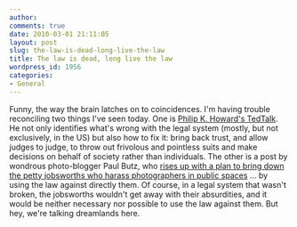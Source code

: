 ```yaml
---
author:
comments: true
date: 2010-03-01 21:11:05
layout: post
slug: the-law-is-dead-long-live-the-law
title: The law is dead, long live the law
wordpress_id: 1956
categories:
- General
---
```


Funny, the way the brain latches on to coincidences. I'm having trouble reconciling two things I've seen today. One is [Philip K. Howard's TedTalk](http://www.ted.com/talks/philip_howard.html). He not only identifies what's wrong with the legal system (mostly, but not exclusively, in the US) but also how to fix it: bring back trust, and allow judges to judge, to throw out frivolous and pointless suits and make decisions on behalf of society rather than individuals. The other is a post by wondrous photo-blogger Paul Butz, who [rises up with a plan to bring down the petty jobsworths who harass photographers in public spaces](http://photomusings.wordpress.com/2010/02/25/no-more-running/) ... by using the law against directly them. Of course, in a legal system that wasn't broken, the jobsworths wouldn't get away with their absurdities, and it would be neither necessary nor possible to use the law against them. But hey, we're talking dreamlands here.
